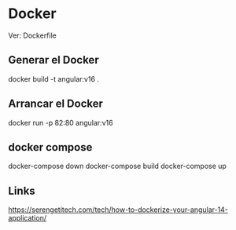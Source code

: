 # Docker

Ver: Dockerfile

## Generar el Docker
docker build -t angular:v16 .

## Arrancar el Docker
docker run -p 82:80 angular:v16


## docker compose
docker-compose down
docker-compose build
docker-compose up

## Links
https://serengetitech.com/tech/how-to-dockerize-your-angular-14-application/
